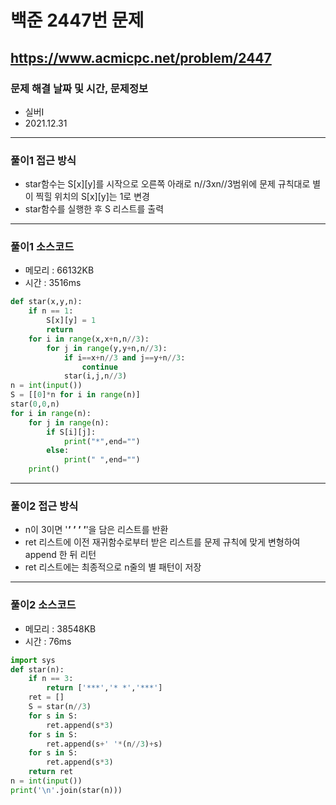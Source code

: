 # 백준 2447번 문제
https://www.acmicpc.net/problem/2447
---

### 문제 해결 날짜 및 시간, 문제정보
- 실버I
- 2021.12.31
---

### 풀이1 접근 방식
- star함수는 S[x][y]를 시작으로 오른쪽 아래로 n//3xn//3범위에 문제 규칙대로 별이 찍힐 위치의 S[x][y]는 1로 변경
- star함수를 실행한 후 S 리스트를 출력
---

### 풀이1 소스코드
- 메모리 : 66132KB
- 시간 : 3516ms
```Python
def star(x,y,n):
    if n == 1:
        S[x][y] = 1
        return
    for i in range(x,x+n,n//3):
        for j in range(y,y+n,n//3):
            if i==x+n//3 and j==y+n//3:
                continue
            star(i,j,n//3)
n = int(input())
S = [[0]*n for i in range(n)]
star(0,0,n)
for i in range(n):
    for j in range(n):
        if S[i][j]:
            print("*",end="")
        else:
            print(" ",end="")
    print()
```
---
### 풀이2 접근 방식
- n이 3이면 '***' '* *' '***'을 담은 리스트를 반환
- ret 리스트에 이전 재귀함수로부터 받은 리스트를 문제 규칙에 맞게 변형하여 append 한 뒤 리턴
- ret 리스트에는 최종적으로 n줄의 별 패턴이 저장
---

### 풀이2 소스코드
- 메모리 : 38548KB
- 시간 : 76ms
```Python
import sys
def star(n):
    if n == 3:
        return ['***','* *','***']
    ret = []
    S = star(n//3)
    for s in S:
        ret.append(s*3)
    for s in S:
        ret.append(s+' '*(n//3)+s)
    for s in S:
        ret.append(s*3)
    return ret
n = int(input())
print('\n'.join(star(n)))
```